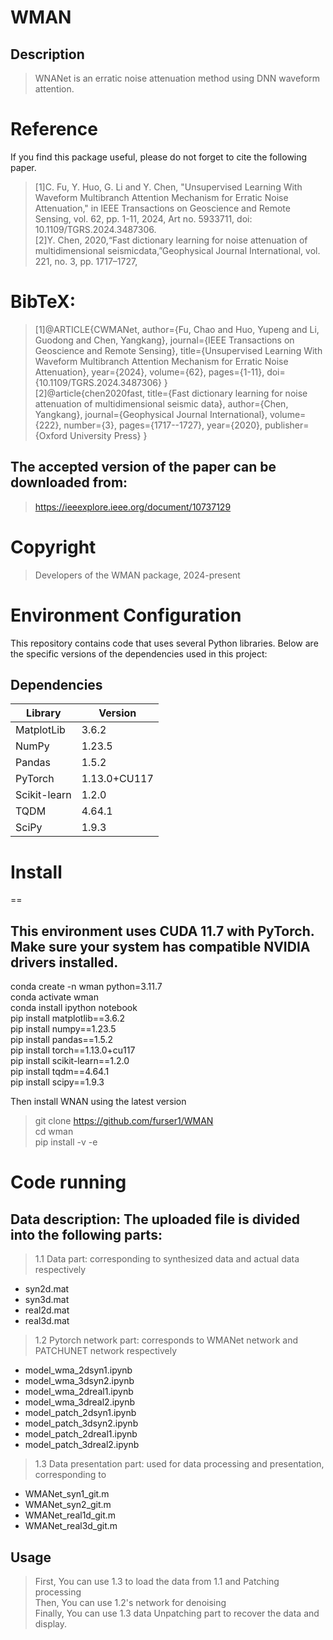WMAN
==
Description                
--
>WNANet is an erratic noise attenuation method using DNN waveform attention.  

Reference
==
If you find this package useful, please do not forget to cite the following paper.
>[1]C. Fu, Y. Huo, G. Li and Y. Chen, "Unsupervised Learning With Waveform Multibranch Attention Mechanism for Erratic Noise Attenuation," in IEEE Transactions on Geoscience and Remote Sensing, vol. 62, pp. 1-11, 2024, Art no. 5933711, doi: 10.1109/TGRS.2024.3487306.<br>
[2]Y. Chen, 2020,“Fast dictionary learning for noise attenuation of multidimensional seismicdata,”Geophysical Journal International, vol. 221, no. 3, pp. 1717–1727, 


BibTeX:
==
>[1]@ARTICLE{CWMANet,
  author={Fu, Chao and Huo, Yupeng and Li, Guodong and Chen, Yangkang},
  journal={IEEE Transactions on Geoscience and Remote Sensing}, 
  title={Unsupervised Learning With Waveform Multibranch Attention Mechanism for Erratic Noise Attenuation}, 
  year={2024},
  volume={62},
  pages={1-11},
  doi={10.1109/TGRS.2024.3487306}
  }<br>
  [2]@article{chen2020fast,
  title={Fast dictionary learning for noise attenuation of multidimensional seismic data},
  author={Chen, Yangkang},
  journal={Geophysical Journal International},
  volume={222},
  number={3},
  pages={1717--1727},
  year={2020},
  publisher={Oxford University Press}
}

The accepted version of the paper can be downloaded from:
--
>https://ieeexplore.ieee.org/document/10737129

Copyright
==
>Developers of the WMAN package, 2024-present

# Environment Configuration
This repository contains code that uses several Python libraries. Below are the specific versions of the dependencies used in this project:
## Dependencies
| Library | Version |
|---------|---------|
| MatplotLib | 3.6.2 |
| NumPy | 1.23.5 |
| Pandas | 1.5.2 |
| PyTorch | 1.13.0+CU117 |
| Scikit-learn | 1.2.0 |
| TQDM | 4.64.1 |
| SciPy | 1.9.3 |


# Install
==
## This environment uses CUDA 11.7 with PyTorch. Make sure your system has compatible NVIDIA drivers installed.
conda create -n wman python=3.11.7 <br>
conda activate wman <br>
conda install ipython notebook <br>
pip install matplotlib==3.6.2 <br>
pip install numpy==1.23.5 <br>
pip install pandas==1.5.2 <br>
pip install torch==1.13.0+cu117 <br>
pip install scikit-learn==1.2.0 <br>
pip install tqdm==4.64.1 <br>
pip install scipy==1.9.3 <br>


Then install WNAN using the latest version
>git clone https://github.com/furser1/WMAN <br>
cd wman <br>
pip install -v -e <br>

Code running 
==
Data description: The uploaded file is divided into the following parts:
--
> 1.1 Data part: corresponding to synthesized data and actual data respectively
* syn2d.mat<br>
* syn3d.mat<br>
* real2d.mat<br>
* real3d.mat<br>
> 1.2 Pytorch network part: corresponds to WMANet network and PATCHUNET network respectively
* model_wma_2dsyn1.ipynb<br>
* model_wma_3dsyn2.ipynb<br>
* model_wma_2dreal1.ipynb<br>
* model_wma_3dreal2.ipynb<br>
* model_patch_2dsyn1.ipynb<br>
* model_patch_3dsyn2.ipynb<br>
* model_patch_2dreal1.ipynb<br>
* model_patch_3dreal2.ipynb<br>
> 1.3 Data presentation part: used for data processing and presentation, corresponding to
* WMANet_syn1_git.m 
* WMANet_syn2_git.m
* WMANet_real1d_git.m
* WMANet_real3d_git.m
  
 Usage
---
>  First, You can use 1.3 to load the data from 1.1 and Patching processing<br>
>  Then, You can use 1.2's network for denoising<br>
>   Finally, You can use 1.3 data Unpatching part to recover the data and display.<br>



